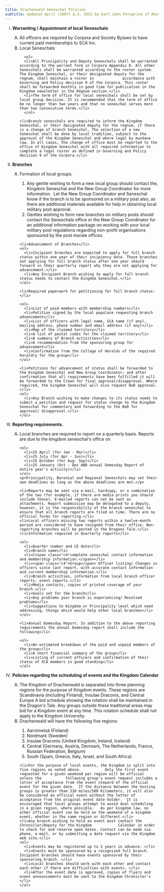 ```yaml
---
title: Drachenwald Seneschal Policies
subtitle: Updated April (2007) A.S. XXXI by Earl John Peregrine of Restormel
--- 
```


<ol type="I">
  <li><strong>Warranting / Appointment of local Seneschals</strong></li>
  <ol type="A">
    <li>All officers are required by Corpora and Society Bylaws to have current paid memberships to SCA Inc.</li>
    <li>Local Seneschals</li>

      <ol>
      <li>All Principality and Deputy Seneschals shall be warranted according to the warrant form in Corpora Appendix D. All other Seneschals shall be warranted according to the roster system. The Kingdom Seneschal, or their designated deputy for the regnum, shall maintain a roster in             accordance with Governing and Policy decision 9 of the Corpora. This roster shall be forwarded monthly in good time for publication in the Kingdom newsletter in the Regnum section.</li>
      <li>The term of office for local seneschals shall be set by local group decision. It is recommended that the term of office be no longer than two years and that no seneschal serves more than two consecutive terms.</li>
      </ol>

    <li>Branch seneschals are required to inform the Kingdom Seneschal, or their designated deputy for the regnum, if there is a change of branch Seneschal. The selection of a new Seneschal shall be done by local tradition, subject to the approval of the Kingdom Seneschal and where legal by mundane law. In all cases, the change of office must be reported to the office of Kingdom Seneschal with all required information to complete a legal roster as defined in Governing and Policy decision 9 of the Corpora.</li>
  </ol>

  <li><strong>Branches</strong></li>

  <ol type="A">
    <li>Formation of local groups.</li>
    <ol>
      <li>Any gentle wishing to form a new local group should contact the, Kingdom Seneschal and the New Group Coordinator for more information.&nbsp; Let the New Group Coordinator and Seneschal know if the branch is to be sponsored on a military post also, as there are additional materials available for help in obtaining local military post approval.</li>
      <li>Gentles wishing to form new branches on military posts should contact the Seneschals office or the New Group Coordinator for an additional information package on working with your local military post regulations regarding non-profit organisations sponsored by the post morale offices.</li>
    </ol>

    <li>Advancement of Branches</li>
    <ol>
      <li>Incipient branches are expected to apply for full branch status within one year of their incipiency date. Those branches not applying for full branch status after one year should forward in their quarterly report why they are not applying for advancement.</li>
      <li>Any Incipient Branch wishing to apply for full branch status needs to contact the Kingdom Seneschal.</li>
    </ol>

    <li>Required paperwork for petitioning for full branch status:</li>

    <ol>
      <li>List of paid members with membership numbers</li>
      <li>Petition signed by the local populace requesting branch advancement</li>
      <li>List of officers with legal name, SCA name (if any), mailing address, phone number and email address (if any)</li>
      <li>Map of the claimed territory</li>
      <li>A list of postal codes for the claimed territory</li>
      <li>A summary of Branch activities</li>
      <li>A recommendation from the sponsoring group for advancement</li>
      <li>Confirmation from the College of Heralds of the required heraldry for the group</li>
    </ol>

    <li>Petitions for advancement of status shall be forwarded to the Kingdom Seneschal and New Group Coordinator; and after confirmation that all requirements have been fulfilled it will be forwarded to the Crown for final approval/disapproval. Where required, the kingdom Seneschal will also request BoD approval.</li>
    <ol>
      <li>Any Branch wishing to make changes to its status needs to submit a petition and request for status change to the Kingdom Seneschal for commentary and forwarding to the BoD for approval/ disapproval.</li>
    </ol>
  </ol>

  <li><strong>Reporting requirements.</strong></li>

  <ol type="A">
    <li>Local branches are required to report on a quarterly basis. Reports are due to the kingdom seneschal's office on</li>

    <ol>
      <li>25 April (for Jan - Mar)</li>
      <li>25 July (for Apr - Jun)</li>
      <li>25 October (for Aug- Sep)</li>
      <li>25 January (Oct - Dec AND annual Domesday Report of entire year's activity)</li>
    </ol>
    <p>Principality, Baronial and Regional Seneschals may set their own deadlines as long as the above deadlines are met.</p>

    <li>Reports may be sent via e-mail, hardcopy, or a combination of the two (for example, if there are media prints you should include those). E-mailed reports can not be sent as attachments. Report submission may be delegated to a deputy, however, it is the responsibility of the branch seneschal to ensure that all branch reports are filed on time. There are no official forms for reporting.</li>
    <li>Local officers missing two reports within a twelve-month period are considered to have resigned from their office. Non-reporting branches will be posted in the Dragons Tale.</li>
    <li>Information required in Quarterly reports</li>

    <ol>
      <li>Quarter number and CE date</li>
      <li>Branch name</li>
      <li>C<span class="c4">omplete seneschal contact information and membership information.</span></li>
      <li><span class="c4">Group</span> Officer listing/ Changes in officers since last report, with accurate contact information and current membership information.</li>
      <li>Branch activities, information from local branch officer reports, event reports.</li>
      <li>Media contacts, copies of printed coverage of your branch.</li>
      <li>Goals set for the branch</li>
      <li>Any problems your branch is experiencing/ Resolved problems</li>
      <li>Suggestions to Kingdom or Principality level which need addressing, things which would help other local branches</li>
    </ol>

    <li>Annual Domesday Report. In addition to the above reporting requirements the annual Domesday report shall include the following</li>

    <ol>
      <li>An estimated breakdown of the paid and unpaid members of the group</li>
      <li>A short financial summary of the group</li>
      <li>Listing of current officers and confirmation of their status of SCA members in good standing</li>
    </ol>
  </ol>

  <li><strong>Policies regarding the scheduling of events and the Kingdom Calendar<a name="calendar"></a></strong></li>

  <ol type="A">
    <li>The Kingdom of Drachenwald is separated into three planning regions for the purpose of Kingdom events. These regions are Scandinavia (including Finland), Insulae Draconis, and Central Europe A bid schedule showing the rotation shall be maintained in the Dragon's Tale. Any groups outside these traditional areas may bid for a Kingdom event at any time. This rotation schedule shall not apply to the Kingdom University.</li>
    <li>Drachenwald will have the following five regions:</li> 
    <ol>
      <li>Aarnimetsä (Finland)</li>
      <li>Nordmark (Sweden)</li>
      <li>Insulae Draconis (United Kingdom, Ireland, Iceland)</li>
      <li>Central (Germany, Austria, Denmark, The Netherlands, France, Russian Federation, Belgium)</li>
      <li>South (Spain, Greece, Italy, Israel, and South Africa)</li>
    </ol>

    <li>For the purpose of local events, the Kingdom is split into five regions as noted above.  		  Only the first event requested for a given weekend per region will be official unless the  		  following group's event request includes a letter of acceptance from the event steward of the official event for the given date.  If the distance between the hosting groups is greater than 310 miles/500 Kilometers, it will also be considered an official event without the letter of acceptance from the original event date holder.  It is encouraged that local groups attempt to avoid dual scheduling in a given region, where possible.   As per kingdom law, no other official event can be held on the weekend of a kingdom event, whether in the same region or different.</li>
    <li>Any branch wishing to hold an event must contact the Chronicler/Deputy for the Kingdom  		  Calendar in order to check for and reserve open dates. Contact can be made via phone, e-mail, or by submitting a date request via the Kingdom web site.</li>
    <ol>
      <li>Events may be registered up to 2 years in advance. </li>
      <li>Events must be sponsored by a recognized full branch. Incipient branches should have events sponsored by their sponsoring branch. </li>
      <li>Local branches should work with each other and contact each other if there are difficulties with events. </li>
      <li>After the event date is approved, copies of flyers and event announcements must be sent to the Kingdom Chronicler's </li>
    </ol>
  </ol>
</ol>